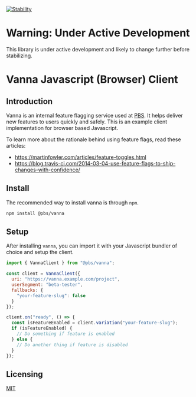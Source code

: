 [![Stability](https://img.shields.io/badge/Stability-Under%20Active%20Development-Red.svg)](https://github.com/pbs/vanna-js-client)

# Warning: Under Active Development

This library is under active development and likely to change further before
stabilizing.

# Vanna Javascript (Browser) Client

## Introduction

Vanna is an internal feature flagging service used at [PBS](http://pbs.org). It
helps deliver new features to users quickly and safely. This is an example
client implementation for browser based Javascript.

To learn more about the rationale behind using feature flags, read these
articles:

- https://martinfowler.com/articles/feature-toggles.html
- https://blog.travis-ci.com/2014-03-04-use-feature-flags-to-ship-changes-with-confidence/

## Install

The recommended way to install vanna is through `npm`.

```sh
npm install @pbs/vanna
```

## Setup

After installing `vanna`, you can import it with your Javascript bundler of
choice and setup the client.

```js
import { VannaClient } from "@pbs/vanna";

const client = VannaClient({
  uri: "https://vanna.example.com/project",
  userSegment: "beta-tester",
  fallbacks: {
    "your-feature-slug": false
  }
});

client.on("ready", () => {
  const isFeatureEnabled = client.variation("your-feature-slug");
  if (isFeatureEnabled) {
    // Do something if feature is enabled
  } else {
    // Do another thing if feature is disabled
  }
});
```

## Licensing

[MIT](/LICENSE)
